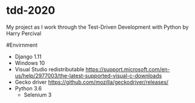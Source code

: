 # tdd-2020
My project as I work through the Test-Driven Development with Python by Harry Percival

#Envirnment
* Django 1.11
* Windows 10
* Visual Studio redistributable https://support.microsoft.com/en-us/help/2977003/the-latest-supported-visual-c-downloads
* Gecko driver https://github.com/mozilla/geckodriver/releases/
* Python 3.6
    * Selenium 3
